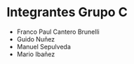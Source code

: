 # Integrantes Grupo C

- Franco Paul Cantero Brunelli
- Guido Nuñez
- Manuel Sepulveda
- Mario Ibañez
